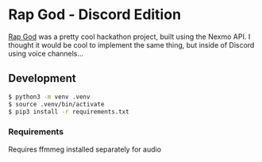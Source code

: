# Rap God - Discord Edition

[Rap God](https://github.com/jedevc/royal-hackaway-2019) was a pretty cool hackathon project, built using the Nexmo API. I thought it would be cool to implement the same thing, but inside of Discord using voice channels...

## Development

```bash
$ python3 -m venv .venv
$ source .venv/bin/activate
$ pip3 install -r requirements.txt
```

### Requirements

Requires ffmmeg installed separately for audio